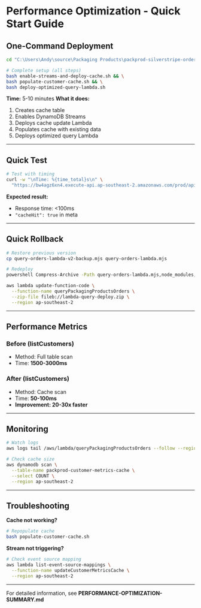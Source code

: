 # Performance Optimization - Quick Start Guide

## One-Command Deployment

```bash
cd "C:\Users\Andy\source\Packaging Products\packprod-silverstripe-orders"

# Complete setup (all steps)
bash enable-streams-and-deploy-cache.sh && \
bash populate-customer-cache.sh && \
bash deploy-optimized-query-lambda.sh
```

**Time:** 5-10 minutes
**What it does:**
1. Creates cache table
2. Enables DynamoDB Streams
3. Deploys cache update Lambda
4. Populates cache with existing data
5. Deploys optimized query Lambda

---

## Quick Test

```bash
# Test with timing
curl -w "\nTime: %{time_total}s\n" \
  "https://bw4agz6xn4.execute-api.ap-southeast-2.amazonaws.com/prod/api/customers?limit=10"
```

**Expected result:**
- Response time: <100ms
- `"cacheHit": true` in meta

---

## Quick Rollback

```bash
# Restore previous version
cp query-orders-lambda-v2-backup.mjs query-orders-lambda.mjs

# Redeploy
powershell Compress-Archive -Path query-orders-lambda.mjs,node_modules,package.json,product-categories.json -DestinationPath lambda-query-deploy.zip -Force

aws lambda update-function-code \
  --function-name queryPackagingProductsOrders \
  --zip-file fileb://lambda-query-deploy.zip \
  --region ap-southeast-2
```

---

## Performance Metrics

### Before (listCustomers)
- Method: Full table scan
- Time: **1500-3000ms**

### After (listCustomers)
- Method: Cache scan
- Time: **50-100ms**
- **Improvement: 20-30x faster**

---

## Monitoring

```bash
# Watch logs
aws logs tail /aws/lambda/queryPackagingProductsOrders --follow --region ap-southeast-2

# Check cache size
aws dynamodb scan \
  --table-name packprod-customer-metrics-cache \
  --select COUNT \
  --region ap-southeast-2
```

---

## Troubleshooting

**Cache not working?**
```bash
# Repopulate cache
bash populate-customer-cache.sh
```

**Stream not triggering?**
```bash
# Check event source mapping
aws lambda list-event-source-mappings \
  --function-name updateCustomerMetricsCache \
  --region ap-southeast-2
```

---

For detailed information, see **PERFORMANCE-OPTIMIZATION-SUMMARY.md**
